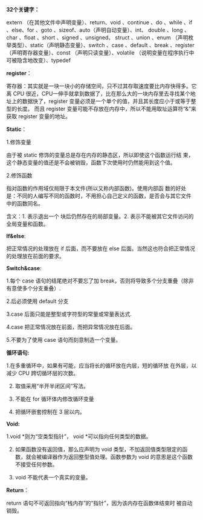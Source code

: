 **32个关键字：**

extern （在其他文件中声明变量）、return、void 、continue 、do 、while 、if 、else、for 、goto 、sizeof、auto（声明自动变量）、int、 double 、long 、char 、float 、short 、signed 、unsigned、 struct 、union 、enum （声明枚举类型）、static（声明静态变量）、switch 、case 、default 、break 、register （声明寄存器变量）、const （声明只读变量）、volatile （说明变量在程序执行中可被隐含地改变）、typedef

**register**：

寄存器：其实就是一块一块小的存储空间，只不过其存取速度要比内存快得多。它离 CPU 很近，CPU一伸手就拿到数据了，比在那么大的一块内存里去寻找某个地址上的数据快了，register 变量必须是一个单个的值，并且其长度应小于或等于整型的长度。 而且 register 变量可能不存放在内存中，所以不能用取址运算符“&”来获取 register 变量的地址。

**Static**：

1.修饰变量

由于被 static 修饰的变量总是存在内存的静态区，所以即使这个函数运行结 束，这个静态变量的值还是不会被销毁，函数下次使用时仍然能用到这个值。

2.修饰函数

指对函数的作用域仅局限于本文件(所以又称内部函数)。使用内部函 数的好处是：不同的人编写不同的函数时，不用担心自己定义的函数，是否会与其它文件 中的函数同名。

含义：1. 表示退出一个 块后仍然存在的局部变量。2. 表示不能被其它文件访问的全局变量和函数。

**If&else**:

 把正常情况的处理放在 if 后面，而不要放在 else 后面。当然这也符合把正常情况的处理放在前面的要求。

**Switch&case**: 

   1.每个 case 语句的结尾绝对不要忘了加 break，否则将导致多个分支重叠（除非有意使多个分支重叠）.

   2.后必须使用 default 分支

   3.case 后面只能是整型或字符型的常量或常量表达式.

   4.case 把正常情况放在前面，而把异常情况放在后面。

   5.不要为了使用 case 语句而刻意制造一个变量。

**循环语句:**

   1.在多重循环中，如果有可能，应当将长的循环放在内层，短的循环放 在外层，以减少 CPU 跨切循环层的次数。

2. 取值采用“半开半闭区间”写法。

3. 不能在 for 循环体内修改循环变量

4. 把循环嵌套控制在 3 层以内。

**Void:**

   1.void *则为“空类型指针”， void *可以指向任何类型的数据。

2. 如果函数没有返回值，那么应声明为 void 类型，不加返回值类型限定的函数，就会被编译器作为返回整型值处理。函数参数为 void 的意思是这个函数不接受任何参数。

3. void 不能代表一个真实的变量。

 

**Return**：

return 语句不可返回指向“栈内存”的“指针”，因为该内存在函数体结束时 被自动销毁。

 